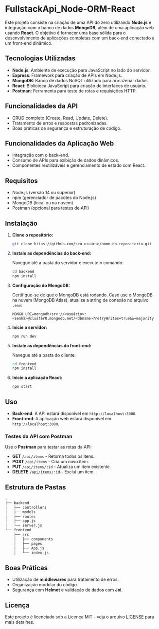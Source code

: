 # FullstackApi_Node-ORM-React
Este projeto consiste na criação de uma API do zero utilizando **Node.js** e integração com o banco de dados **MongoDB**, além de uma aplicação web usando **React**. O objetivo é fornecer uma base sólida para o desenvolvimento de aplicações completas com um back-end conectado a um front-end dinâmico.

## Tecnologias Utilizadas

- **Node.js**: Ambiente de execução para JavaScript no lado do servidor.
- **Express**: Framework para criação de APIs em Node.js.
- **MongoDB**: Banco de dados NoSQL utilizado para armazenar dados.
- **React**: Biblioteca JavaScript para criação de interfaces de usuário.
- **Postman**: Ferramenta para teste de rotas e requisições HTTP.

## Funcionalidades da API

- CRUD completo (Create, Read, Update, Delete).
- Tratamento de erros e respostas padronizadas.
- Boas práticas de segurança e estruturação de código.

## Funcionalidades da Aplicação Web

- Integração com o back-end.
- Consumo de APIs para exibição de dados dinâmicos.
- Componentes reutilizáveis e gerenciamento de estado com React.

## Requisitos

- Node.js (versão 14 ou superior)
- npm (gerenciador de pacotes do Node.js)
- MongoDB (local ou na nuvem)
- Postman (opcional para testes de API)

## Instalação

1. **Clone o repositório:**

   ```bash
   git clone https://github.com/seu-usuario/nome-do-repositorio.git
   ```

2. **Instale as dependências do back-end:**

   Navegue até a pasta do servidor e execute o comando:

   ```bash
   cd backend
   npm install
   ```

3. **Configuração do MongoDB:**

   Certifique-se de que o MongoDB está rodando. Caso use o MongoDB na nuvem (MongoDB Atlas), atualize a string de conexão no arquivo `.env`:

   ```
   MONGO_URI=mongodb+srv://<usuário>:<senha>@cluster0.mongodb.net/<dbname>?retryWrites=true&w=majority
   ```

4. **Inicie o servidor:**

   ```bash
   npm run dev
   ```

5. **Instale as dependências do front-end:**

   Navegue até a pasta do cliente:

   ```bash
   cd frontend
   npm install
   ```

6. **Inicie a aplicação React:**

   ```bash
   npm start
   ```

## Uso

- **Back-end**: A API estará disponível em `http://localhost:5000`.
- **Front-end**: A aplicação web estará disponível em `http://localhost:3000`.

### Testes da API com Postman

Use o **Postman** para testar as rotas da API:

- **GET** `/api/items` - Retorna todos os itens.
- **POST** `/api/items` - Cria um novo item.
- **PUT** `/api/items/:id` - Atualiza um item existente.
- **DELETE** `/api/items/:id` - Exclui um item.

## Estrutura de Pastas

```bash
.
├── backend
│   ├── controllers
│   ├── models
│   ├── routes
│   ├── app.js
│   └── server.js
└── frontend
    ├── src
    │   ├── components
    │   ├── pages
    │   ├── App.js
    │   └── index.js
```

## Boas Práticas

- Utilização de **middlewares** para tratamento de erros.
- Organização modular do código.
- Segurança com **Helmet** e validação de dados com **Joi**.

## Licença

Este projeto é licenciado sob a Licença MIT - veja o arquivo [LICENSE](LICENSE) para mais detalhes.

